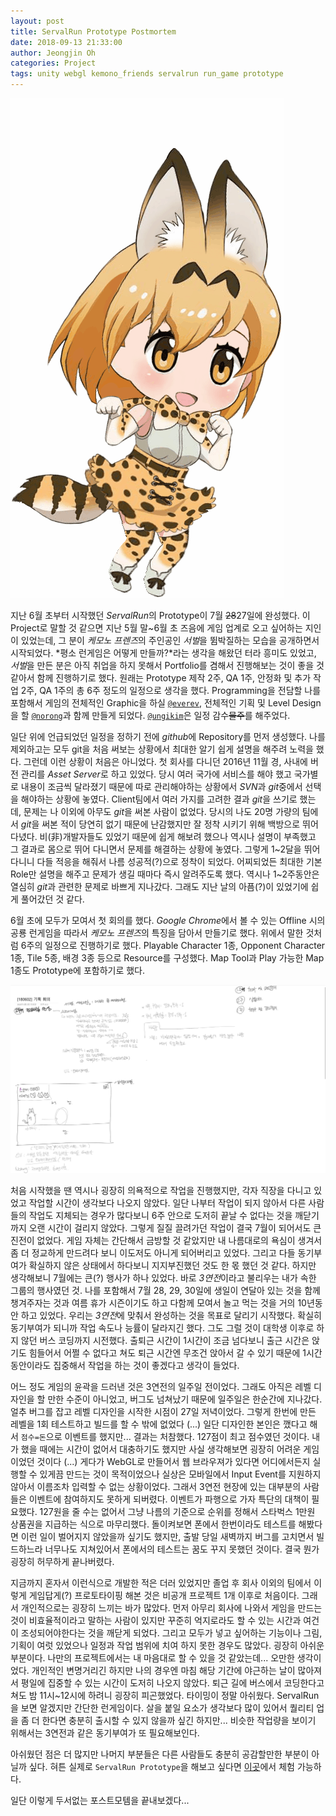 ```yaml
---
layout: post
title: ServalRun Prototype Postmortem
date: 2018-09-13 21:33:00
author: Jeongjin Oh
categories: Project
tags: unity webgl kemono_friends servalrun run_game prototype
---
```


![ServalRun의 Serval](/images/2018-9-13-Postmortem-About-ServalRun-Prototype/1.gif)

지난 6월 초부터 시작했던 *ServalRun*의 Prototype이 7월 ~~28~~27일에 완성했다. 이 Project로 말할 것 같으면 지난 5월 말~6월 초 즈음에 게임 업계로 오고 싶어하는 지인이 있었는데, 그 분이 *케모노 프렌즈*의 주인공인 *서벌*을 뜀박질하는 모습을 공개하면서 시작되었다. *평소 런게임은 어떻게 만들까?*라는 생각을 해왔던 터라 흥미도 있었고, *서벌*을 만든 분은 아직 취업을 하지 못해서 Portfolio를 겸해서 진행해보는 것이 좋을 것 같아서 함께 진행하기로 했다. 원래는 Prototype 제작 2주, QA 1주, 안정화 및 추가 작업 2주, QA 1주의 총 6주 정도의 일정으로 생각을 했다. Programming을 전담할 나를 포함해서 게임의 전체적인 Graphic을 하실 [`@everev`](https://github.com/everev), 전체적인 기획 및 Level Design을 할 [`@norong`](https://github.com/norong)과 함께 만들게 되었다. [`@ungikim`](https://github.com/ungikim)은 일정 감수~~물주~~를 해주었다.

일단 위에 언급되었던 일정을 정하기 전에 *github*에 Repository를 먼저 생성했다. 나를 제외하고는 모두 git을 처음 써보는 상황에서 최대한 알기 쉽게 설명을 해주려 노력을 했다. 그런데 이런 상황이 처음은 아니었다. 첫 회사를 다니던 2016년 11월 경, 사내에 버전 관리를 *Asset Server*로 하고 있었다. 당시 여러 국가에 서비스를 해야 했고 국가별로 내용이 조금씩 달라졌기 때문에 따로 관리해야하는 상황에서 *SVN*과 *git*중에서 선택을 해야하는 상황에 놓였다. Client팀에서 여러 가지를 고려한 결과 *git*을 쓰기로 했는데, 문제는 나 이외에 아무도 *git*을 써본 사람이 없었다. 당시의 나도 20명 가량의 팀에서 *git*을 써본 적이 당연히 없기 때문에 난감했지만 잘 정착 시키기 위해 백방으로 뛰어다녔다. 비(非)개발자들도 있었기 때문에 쉽게 해보려 했으나 역시나 설명이 부족했고 그 결과로 몸으로 뛰어 다니면서 문제를 해결하는 상황에 놓였다. 그렇게 1~2달을 뛰어다니니 다들 적응을 해줘서 나름 성공적(?)으로 정착이 되었다. 어찌되었든 최대한 기본 Role만 설명을 해주고 문제가 생길 때마다 즉시 알려주도록 했다. 역시나 1~2주동안은 열심히 *git*과 관련한 문제로 바쁘게 지나갔다. 그래도 지난 날의 아픔(?)이 있었기에 쉽게 풀어갔던 것 같다.

6월 초에 모두가 모여서 첫 회의를 했다. *Google Chrome*에서 볼 수 있는 Offline 시의 공룡 런게임을 따라서 *케모노 프렌즈*의 특징을 담아서 만들기로 했다. 위에서 말한 것처럼 6주의 일정으로 진행하기로 했다. Playable Character 1종, Opponent Character 1종, Tile 5종, 배경 3종 등으로 Resource를 구성했다. Map Tool과 Play 가능한 Map 1종도 Prototype에 포함하기로 했다.

![ServalRun Prototype 회의록](/images/2018-9-13-Postmortem-About-ServalRun-Prototype/2.png)

처음 시작했을 땐 역시나 굉장히 의욕적으로 작업을 진행했지만, 각자 직장을 다니고 있었고 작업할 시간이 생각보다 나오지 않았다. 일단 나부터 작업이 되지 않아서 다른 사람들의 작업도 지체되는 경우가 많다보니 6주 안으로 도저히 끝날 수 없다는 것을 깨닫기까지 오랜 시간이 걸리지 않았다. 그렇게 질질 끌려가던 작업이 결국 7월이 되어서도 큰 진전이 없었다. 게임 자체는 간단해서 금방할 것 같았지만 내 나름대로의 욕심이 생겨서 좀 더 정교하게 만드려다 보니 이도저도 아니게 되어버리고 있었다. 그리고 다들 동기부여가 확실하지 않은 상태에서 하다보니 지지부진했던 것도 한 몫 했던 것 같다. 하지만 생각해보니 7월에는 큰(?) 행사가 하나 있었다. 바로 *3연전*이라고 불리우는 내가 속한 그룹의 행사였던 것. 나를 포함해서 7월 28, 29, 30일에 생일이 연달아 있는 것을 함께 챙겨주자는 것과 여름 휴가 시즌이기도 하고 다함께 모여서 놀고 먹는 것을 거의 10년동안 하고 있었다. 우리는 *3연전*에 맞춰서 완성하는 것을 목표로 달리기 시작했다. 확실히 동기부여가 되니까 작업 속도나 능률이 달라지긴 했다. 그도 그럴 것이 대학생 이후로 하지 않던 버스 코딩까지 시전했다. 출퇴근 시간이 1시간이 조금 넘다보니 출근 시간은 앉기도 힘들어서 어쩔 수 없다고 쳐도 퇴근 시간엔 무조건 앉아서 갈 수 있기 때문에 1시간동안이라도 집중해서 작업을 하는 것이 좋겠다고 생각이 들었다.

어느 정도 게임의 윤곽을 드러낸 것은 3연전의 일주일 전이었다. 그래도 아직은 레벨 디자인을 할 만한 수준이 아니었고, 버그도 넘쳐났기 때문에 일주일은 한순간에 지나갔다. 얼추 버그를 잡고 레벨 디자인을 시작한 시점이 27일 저녁이었다. 그렇게 한번에 만든 레벨을 1회 테스트하고 빌드를 할 수 밖에 없었다 (...) 일단 디자인한 본인은 깼다고 해서 `점수=돈`으로 이벤트를 했지만... 결과는 처참했다. 127점이 최고 점수였던 것이다. 내가 했을 때에는 시간이 없어서 대충하기도 했지만 사실 생각해보면 굉장히 어려운 게임이었던 것이다 (...) 게다가 WebGL로 만들어서 웹 브라우져가 있다면 어디에서든지 실행할 수 있게끔 만드는 것이 목적이었으나 실상은 모바일에서 Input Event를 지원하지 않아서 이름조차 입력할 수 없는 상황이었다. 그래서 3연전 현장에 있는 대부분의 사람들은 이벤트에 참여하지도 못하게 되버렸다. 이벤트가 파행으로 가자 특단의 대책이 필요했다. 127원을 줄 수는 없어서 그냥 나름의 기준으로 순위를 정해서 스타벅스 1만원 상품권을 지급하는 식으로 마무리했다. 돌이켜보면 폰에서 한번이라도 테스트를 해봤다면 이런 일이 벌어지지 않았을까 싶기도 했지만, 출발 당일 새벽까지 버그를 고치면서 빌드하느라 너무나도 지쳐있어서 폰에서의 테스트는 꿈도 꾸지 못했던 것이다. 결국 뭔가 굉장히 허무하게 끝나버렸다.

지금까지 혼자서 이런식으로 개발한 적은 더러 있었지만 졸업 후 회사 이외의 팀에서 이렇게 게임답게(?) 프로토타이핑 해본 것은 비공개 프로젝트 1개 이후로 처음이다. 그래서 개인적으로는 굉장히 느끼는 바가 많았다. 먼저 아무리 회사에 나와서 게임을 만드는 것이 비효율적이라고 말하는 사람이 있지만 꾸준히 억지로라도 할 수 있는 시간과 여건이 조성되어야한다는 것을 깨닫게 되었다. 그리고 모두가 넣고 싶어하는 기능이나 그림, 기획이 여럿 있었으나 일정과 작업 범위에 치여 하지 못한 경우도 많았다. 굉장히 아쉬운 부분이다. 나만의 프로젝트에서는 내 마음대로 할 수 있을 것 같았는데... 오만한 생각이었다. 개인적인 변명거리긴 하지만 나의 경우엔 마침 해당 기간에 야근하는 날이 많아져서 평일에 집중할 수 있는 시간이 도저히 나오지 않았다. 퇴근 길에 버스에서 코딩한다고 쳐도 밤 11시~12시에 하려니 굉장히 피곤했었다. 타이밍이 정말 아쉬웠다. ServalRun을 보면 알겠지만 간단한 런게임이다. 살을 붙일 요소가 생각보다 많이 있어서 퀄리티 업을 좀 더 한다면 충분히 출시할 수 있지 않을까 싶긴 하지만... 비슷한 작업량을 보이기 위해서는 3연전과 같은 동기부여가 또 필요해보인다.

아쉬웠던 점은 더 많지만 나머지 부분들은 다른 사람들도 충분히 공감할만한 부분이 아닐까 싶다. 혀튼 실제로 `ServalRun Prototype`을 해보고 싶다면 [이곳](https://onsemy.github.io/ServalRun/Prototype)에서 체험 가능하다.

일단 이렇게 두서없는 포스트모템을 끝내보겠다...